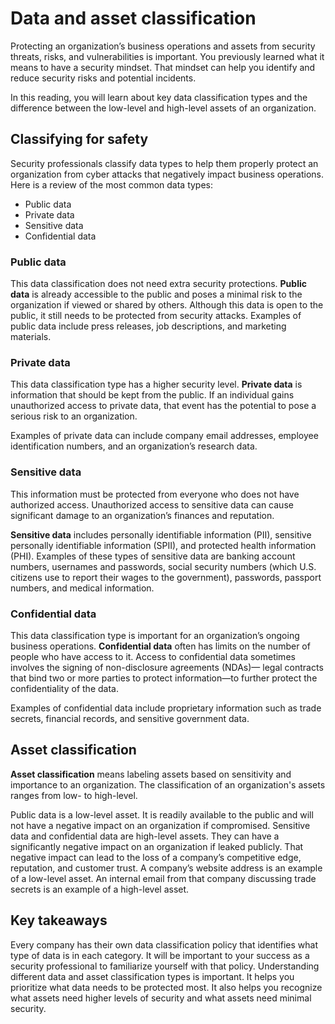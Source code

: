 # Data and asset classification
Protecting an organization’s business operations and assets from security threats, risks, and vulnerabilities is important. You previously learned what it means to have a security mindset. That mindset can help you identify and reduce security risks and potential incidents.

In this reading, you will learn about key data classification types and the difference between the low-level and high-level assets of an organization.

## Classifying for safety
Security professionals classify data types to help them properly protect an organization from cyber attacks that negatively impact business operations. Here is a review of the most common data types:

- Public data
- Private data
- Sensitive data
- Confidential data

### Public data
This data classification does not need extra security protections. **Public data** is already accessible to the public and poses a minimal risk to the organization if viewed or shared by others. Although this data is open to the public, it still needs to be protected from security attacks. Examples of public data include press releases, job descriptions, and marketing materials.

### Private data
This data classification type has a higher security level. **Private data** is information that should be kept from the public. If an individual gains unauthorized access to private data, that event has the potential to pose a serious risk to an organization. 

Examples of private data can include company email addresses, employee identification numbers, and an organization’s research data. 

### Sensitive data
This information must be protected from everyone who does not have authorized access. Unauthorized access to sensitive data can cause significant damage to an organization’s finances and reputation. 

**Sensitive data** includes personally identifiable information (PII), sensitive personally identifiable information (SPII), and protected health information (PHI). Examples of these types of sensitive data are banking account numbers, usernames and passwords, social security numbers (which U.S. citizens use to report their wages to the government), passwords, passport numbers, and medical information. 

### Confidential data
This data classification type is important for an organization’s ongoing business operations. **Confidential data** often has limits on the number of people who have access to it. Access to confidential data sometimes involves the signing of non-disclosure agreements (NDAs)— legal contracts that bind two or more parties to protect information—to further protect the confidentiality of the data. 

Examples of confidential data include proprietary information such as trade secrets, financial records, and sensitive government data.

## Asset classification
**Asset classification** means labeling assets based on sensitivity and importance to an organization. The classification of an organization's assets ranges from low- to high-level. 

Public data is a low-level asset. It is readily available to the public and will not have a negative impact on an organization if compromised. Sensitive data and confidential data are high-level assets. They can have a significantly negative impact on an organization if leaked publicly. That negative impact can lead to the loss of a company’s competitive edge, reputation, and customer trust. A company’s website address is an example of a low-level asset. An internal email from that company discussing trade secrets is an example of a high-level asset. 

## Key takeaways
Every company has their own data classification policy that identifies what type of data is in each category. It will be important to your success as a security professional to familiarize yourself with that policy. Understanding different data and asset classification types is important. It helps you prioritize what data needs to be protected most. It also helps you recognize what assets need higher levels of security and what assets need minimal security.
